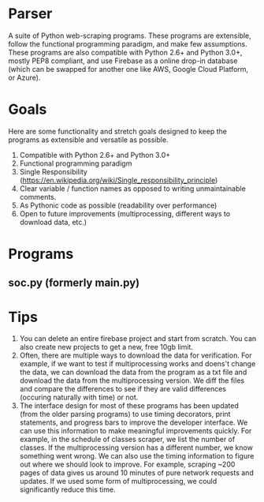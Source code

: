 # Parser

A suite of Python web-scraping programs. These programs are extensible, follow the functional programming paradigm, and make few assumptions. These programs are also compatible with Python 2.6+ and Python 3.0+, mostly PEP8 compliant, and use Firebase as a online drop-in database (which can be swapped for another one like AWS, Google Cloud Platform, or Azure). 

# Goals

Here are some functionality and stretch goals designed to keep the programs as extensible and versatile as possible.

1. Compatible with Python 2.6+ and Python 3.0+
2. Functional programming paradigm
3. Single Responsibility (https://en.wikipedia.org/wiki/Single_responsibility_principle) 
4. Clear variable / function names as opposed to writing unmaintainable comments.
5. As Pythonic code as possible (readability over performance)
6. Open to future improvements (multiprocessing, different ways to download data, etc.)

# Programs

## soc.py (formerly main.py)


# Tips
1. You can delete an entire firebase project and start from scratch. You can also create new projects to get a new, free 10gb limit.
2. Often, there are multiple ways to download the data for verification. For example, if we want to test if multiprocessing works and doens't change the data, we can download the data from the program as a txt file and download the data from the multiprocessing version. We diff the files and compare the differences to see if they are valid differences (occuring naturally with time) or not. 
3. The interface design for most of these programs has been updated (from the older parsing programs) to use timing decorators, print statements, and progress bars to improve the developer interface. We can use this information to make meaningful improvements quickly. For example, in the schedule of classes scraper, we list the number of classes. If the multiprocessing version has a different number, we know something went wrong. We can also use the timing information to figure out where we should look to improve. For example, scraping ~200 pages of data gives us around 10 minutes of pure network requests and updates. If we used some form of multiprocessing, we could significantly reduce this time. 
